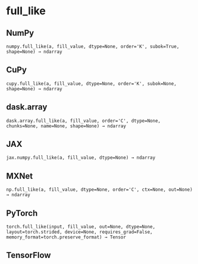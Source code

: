 # full_like

## NumPy

```
numpy.full_like(a, fill_value, dtype=None, order='K', subok=True, shape=None) → ndarray
```

## CuPy

```
cupy.full_like(a, fill_value, dtype=None, order='K', subok=None, shape=None) → ndarray
```

## dask.array

```
dask.array.full_like(a, fill_value, order='C', dtype=None, chunks=None, name=None, shape=None) → ndarray
```

## JAX

```
jax.numpy.full_like(a, fill_value, dtype=None) → ndarray
```

## MXNet

```
np.full_like(a, fill_value, dtype=None, order='C', ctx=None, out=None) → ndarray
```

## PyTorch

```
torch.full_like(input, fill_value, out=None, dtype=None, layout=torch.strided, device=None, requires_grad=False, memory_format=torch.preserve_format) → Tensor
```

## TensorFlow

```

```
